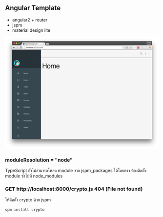 
## Angular Template

- angular2 + router
- jspm
- material design lite

![](screen/template.png)

### moduleResolution = "node"

TypeScript ยังไม่สามารถโหลด module จาก jspm_packages ได้โดยตรง ต้องติดตั้ง module ซ้ำไปที่ node_modules

### GET http://localhost:8000/crypto.js 404 (File not found)

ให้ติดตั้ง crypto ด้วย jspm

```
spm install crypto
```